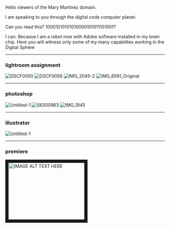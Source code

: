 Hello viewers of the Mary Martinez domain.

I am speaking to you through the digital code computer planet.

Can you read this? 10001010101010000101011101001?

I can. Becasue I am a robot now with Adobe software installed in my brain chip. Here you will witness only some of my many capabilites working in the Digital Sphere

*****

### lightroom assignment
![DSCF0050](https://github.com/user-attachments/assets/87b840eb-d344-43d7-8f52-c72158ed7f0f)
![DSCF0056](https://github.com/user-attachments/assets/3878e947-8049-4a78-94b1-4799281ba9d4)
![IMG_2045-2](https://github.com/user-attachments/assets/69a00655-82ec-4609-8c44-99e6ca552d54)
![IMG_6591_Original](https://github.com/user-attachments/assets/49217f6c-2416-417d-8af0-c562360cfd65)

****

### photoshop 
![Untitled-1](https://github.com/user-attachments/assets/120c1652-cebb-4312-9314-46985e7b26c3)
![S6300963](https://github.com/user-attachments/assets/78cb78b0-cc53-47ec-88fc-097af6777333)
![IMG_1945](https://github.com/user-attachments/assets/b346ddcf-b5d2-40af-ab18-d1cf80b93038)

****

### illustrator
![Untitled-1](https://github.com/user-attachments/assets/9ccd2a5c-a58e-48e7-9985-64a8080a1f18)

****

### premiere
<a href="http://www.youtube.com/watch?feature=player_embedded&v=cgGUaQ_q7dc?si=LFuvTMLE8skpjarE" target="_blank"><img src="http://img.youtube.com/vi/YOUTUBE_VIDEO_ID_HERE/0.jpg" 
alt="IMAGE ALT TEXT HERE" width="240" height="180" border="10" /></a>
